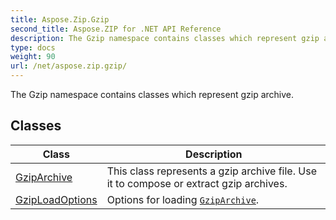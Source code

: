 ```yaml
---
title: Aspose.Zip.Gzip
second_title: Aspose.ZIP for .NET API Reference
description: The Gzip namespace contains classes which represent gzip archive
type: docs
weight: 90
url: /net/aspose.zip.gzip/
---
```

The Gzip namespace contains classes which represent gzip archive.

## Classes

| Class | Description |
| --- | --- |
| [GzipArchive](./gziparchive/) | This class represents a gzip archive file. Use it to compose or extract gzip archives. |
| [GzipLoadOptions](./gziploadoptions/) | Options for loading [`GzipArchive`](../aspose.zip.gzip/gziparchive/). |


